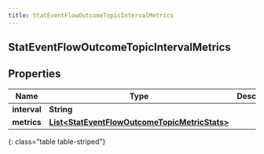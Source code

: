 ```yaml
---
title: StatEventFlowOutcomeTopicIntervalMetrics
---
```


## StatEventFlowOutcomeTopicIntervalMetrics

## Properties

| Name         | Type                                                                                                                 | Description | Notes      |
| ------------ | -------------------------------------------------------------------------------------------------------------------- | ----------- | ---------- |
| **interval** | <!----><!---->**String**<!---->                                                                                      |             | [optional] |
| **metrics**  | <!----><!---->[**List&lt;StatEventFlowOutcomeTopicMetricStats&gt;**](StatEventFlowOutcomeTopicMetricStats.md)<!----> |             | [optional] |

{: class="table table-striped"}
